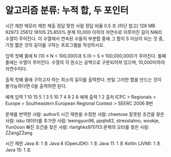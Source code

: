 # 알고리즘 분류: 누적 합, 두 포인터

시간 제한	메모리 제한	제출	정답	맞힌 사람	정답 비율
0.5 초 (하단 참고)	128 MB	92973	25612	18105	25.855%
문제
10,000 이하의 자연수로 이루어진 길이 N짜리 수열이 주어진다. 이 수열에서 연속된 수들의 부분합 중에 그 합이 S 이상이 되는 것 중, 가장 짧은 것의 길이를 구하는 프로그램을 작성하시오.

입력
첫째 줄에 N (10 ≤ N < 100,000)과 S (0 < S ≤ 100,000,000)가 주어진다. 둘째 줄에는 수열이 주어진다. 수열의 각 원소는 공백으로 구분되어져 있으며, 10,000이하의 자연수이다.

출력
첫째 줄에 구하고자 하는 최소의 길이를 출력한다. 만일 그러한 합을 만드는 것이 불가능하다면 0을 출력하면 된다.

예제 입력 1 
10 15
5 1 3 5 10 7 4 9 2 8
예제 출력 1 
2
출처
ICPC > Regionals > Europe > Southeastern European Regional Contest > SEERC 2006 B번

문제를 번역한 사람: author5
시간 제한을 수정한 사람: cheetose
잘못된 조건을 찾은 사람: isku
데이터를 추가한 사람: leeingyun96, ppqhdl2, stresstalmo, wookje, YunGoon
빠진 조건을 찾은 사람: rlarlghks970113
문제의 오타를 찾은 사람: ZZangZZang

시간 제한
Java 8: 1 초
Java 8 (OpenJDK): 1 초
Java 11: 1 초
Kotlin (JVM): 1 초
Java 15: 1 초

